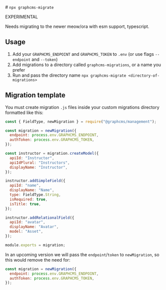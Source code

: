 # `npx graphcms-migrate`

EXPERIMENTAL

Needs migrating to the newer meow/ora with esm support, typescript.

## Usage

1. Add your `GRAPHCMS_ENDPOINT` and `GRAPHCMS_TOKEN` to `.env` (or use flags `--endpoint` and `--token`)
2. Add migrations to a directory called `graphcms-migrations`, or a name you prefer
3. Run and pass the directory name `npx graphcms-migrate <directory-of-migrations>`

## Migration template

You must create migration `.js` files inside your custom migrations directory formatted like this:

```js
const { FieldType, newMigration } = require("@graphcms/management");

const migration = newMigration({
  endpoint: process.env.GRAPHCMS_ENDPOINT,
  authToken: process.env.GRAPHCMS_TOKEN,
});

const instructor = migration.createModel({
  apiId: "Instructor",
  apiIdPlural: "Instructors",
  displayName: "Instructor",
});

instructor.addSimpleField({
  apiId: "name",
  displayName: "Name",
  type: FieldType.String,
  isRequired: true,
  isTitle: true,
});

instructor.addRelationalField({
  apiId: "avatar",
  displayName: "Avatar",
  model: "Asset",
});

module.exports = migration;
```

In an upcoming version we will pass the `endpoint`/`token` to `newMigration`, so this would remove the need for:

```js
const migration = newMigration({
  endpoint: process.env.GRAPHCMS_ENDPOINT,
  authToken: process.env.GRAPHCMS_TOKEN,
});
```
